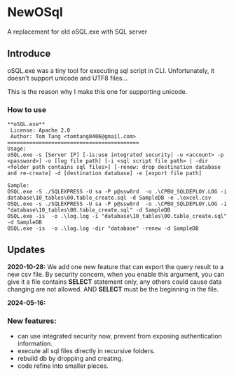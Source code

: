 # NewOSql
A replacement for old oSQL.exe with SQL server

## Introduce

oSQL.exe was a tiny tool for executing sql script in CLI. Unfortunately, it doesn't support unicode and UTF8 files...

This is the reason why I make this one for supporting unicode.

### How to use
```
**oSQL.exe**
 License: Apache 2.0
 Author: Tom Tang <tomtang0406@gmail.com>
==========================================
Usage:
oSQL.exe -s [Server IP] [-is:use integrated security| -u <account> -p <password>] -o [log file path] [-i <sql script file path> | -dir <folder path contains sql files>] [-renew: drop destination database and re-create] -d [destination database] -e [export file path]

Sample:
OSQL.exe -S ./SQLEXPRESS -U sa -P p@ssw0rd  -o .\CPBU_SQLDEPLOY.LOG -i database\10_tables\00.table_create.sql -d SampleDB -e .\excel.csv
OSQL.exe -s ./SQLEXPRESS -U sa -P p@ssw0rd  -o .\CPBU_SQLDEPLOY.LOG -i "database\10_tables\00.table_create.sql" -d SampleDB
OSQL.exe -is  -o .\log.log -i "database\10_tables\00.table_create.sql" -d SampleDB
OSQL.exe -is  -o .\log.log -dir "database" -renew -d SampleDB
```

Updates
-----------------------
**2020-10-28:**
We add one new feature that can export the query result to a new csv file.
By security concern, when you enable this argument, you can give it a file contains **SELECT** statement only, any others could cause data changing are not allowed.
AND **SELECT** must be the beginning in the file.

**2024-05-16:**

### New features: ###
- can use integrated security now, prevent from exposing authentication information.
- execute all sql files directly in recursive folders.
- rebuild db by dropping and creating.
- code refine into smaller pieces.
